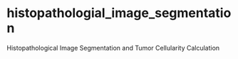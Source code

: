 # histopathologial_image_segmentation
Histopathological Image Segmentation and Tumor Cellularity Calculation
